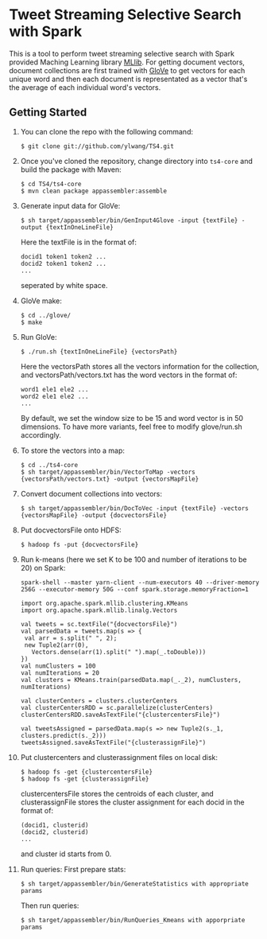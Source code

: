 Tweet Streaming Selective Search with Spark
=============
This is a tool to perform tweet streaming selective search with Spark provided Maching Learning library [MLlib](http://spark.apache.org/docs/latest/mllib-clustering.html). For getting document vectors, document collections are first trained with [GloVe](http://nlp.stanford.edu/projects/glove/) to get vectors for each unique word and then each document is representated as a vector that's the average of each individual word's vectors.

Getting Started
--------------
1. You can clone the repo with the following command:

	```
	$ git clone git://github.com/ylwang/TS4.git
	``` 
2. Once you've cloned the repository, change directory into `ts4-core` and build the package with Maven:

	```
	$ cd TS4/ts4-core
	$ mvn clean package appassembler:assemble
	```
3. Generate input data for GloVe:

	```
	$ sh target/appassembler/bin/GenInput4Glove -input {textFile} -output {textInOneLineFile}
	```
	Here the textFile is in the format of:
	```
	docid1 token1 token2 ...
	docid2 token1 token2 ...
	...
	```
	seperated by white space.

4. GloVe make:

	```
	$ cd ../glove/
	$ make
	```
5. Run GloVe:
	```
	$ ./run.sh {textInOneLineFile} {vectorsPath}
	```
	Here the vectorsPath stores all the vectors information for the collection, and vectorsPath/vectors.txt has the word vectors in the format of:
	```
	word1 ele1 ele2 ...
	word2 ele1 ele2 ...
	...
	```
	By default, we set the window size to be 15 and word vector is in 50 dimensions. To have more variants, feel free to modify glove/run.sh accordingly.

6. To store the vectors into a map:
	```
	$ cd ../ts4-core
	$ sh target/appassembler/bin/VectorToMap -vectors {vectorsPath/vectors.txt} -output {vectorsMapFile}
	```
7. Convert document collections into vectors:

	```
	$ sh target/appassembler/bin/DocToVec -input {textFile} -vectors {vectorsMapFile} -output {docvectorsFile}
	```
8. Put docvectorsFile onto HDFS:

	```
	$ hadoop fs -put {docvectorsFile}
	```
9. Run k-means (here we set K to be 100 and number of iterations to be 20) on Spark:
	```
	spark-shell --master yarn-client --num-executors 40 --driver-memory 256G --executor-memory 50G --conf spark.storage.memoryFraction=1
	
	import org.apache.spark.mllib.clustering.KMeans
	import org.apache.spark.mllib.linalg.Vectors
	
	val tweets = sc.textFile("{docvectorsFile}")
	val parsedData = tweets.map(s => {
	 val arr = s.split(" ", 2);
	 new Tuple2(arr(0), 
	   Vectors.dense(arr(1).split(" ").map(_.toDouble)))
	})
	val numClusters = 100
	val numIterations = 20
	val clusters = KMeans.train(parsedData.map(_._2), numClusters, numIterations)
	
	val clusterCenters = clusters.clusterCenters
	val clusterCentersRDD = sc.parallelize(clusterCenters)
	clusterCentersRDD.saveAsTextFile("{clustercentersFile}")
	
	val tweetsAssigned = parsedData.map(s => new Tuple2(s._1, clusters.predict(s._2)))
	tweetsAssigned.saveAsTextFile("{clusterassignFile}")
	```
10. Put clustercenters and clusterassignment files on local disk:

	```
	$ hadoop fs -get {clustercentersFile}
	$ hadoop fs -get {clusterassignFile}
	```
	clustercentersFile stores the centroids of each cluster, and clusterassignFile stores the cluster assignment for each docid in the format of:
	```
	(docid1, clusterid)
	(docid2, clusterid)
	...
	```
	and cluster id starts from 0.
	
11. Run queries:
	First prepare stats:
	```
	$ sh target/appassembler/bin/GenerateStatistics with appropriate params
	```
	Then run queries:
	```
	$ sh target/appassembler/bin/RunQueries_Kmeans with apporpriate params
	```
